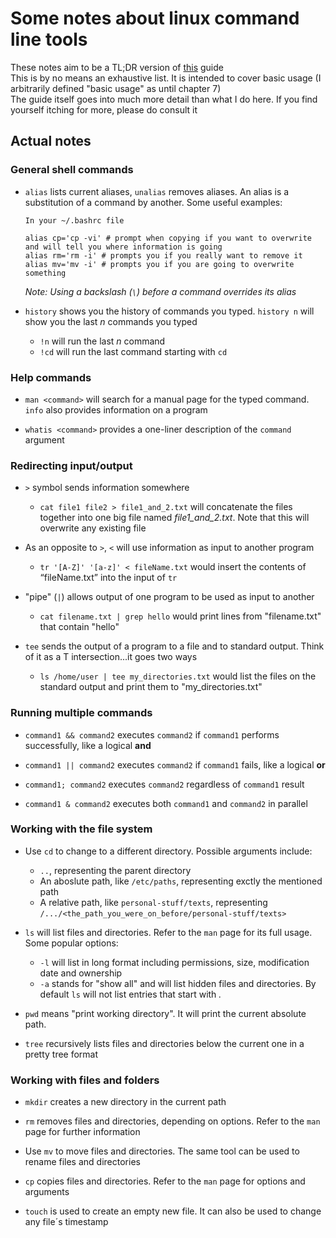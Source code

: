 # Some notes about linux command line tools

These notes aim to be a TL;DR version of [this](https://tldp.org/LDP/GNU-Linux-Tools-Summary/html/index.html) guide <br/>
This is by no means an exhaustive list. It is intended to cover basic usage (I arbitrarily defined "basic usage" as until chapter 7) <br/>
The guide itself goes into much more detail than what I do here. If you find yourself itching for more, please do consult it

## Actual notes

### General shell commands

* `alias` lists current aliases, `unalias` removes aliases. An alias is a substitution of a command by another. Some useful examples:

  ```
  In your ~/.bashrc file

  alias cp='cp -vi' # prompt when copying if you want to overwrite and will tell you where information is going 
  alias rm='rm -i' # prompts you if you really want to remove it
  alias mv='mv -i' # prompts you if you are going to overwrite something
  ```
  *Note: Using a backslash (`\`) before a command overrides its alias*

* `history` shows you the history of commands you typed. `history n` will show you the last *n* commands you typed
  * `!n` will run the last *n* command
  * `!cd` will run the last command starting with `cd`

### Help commands

* `man <command>` will search for a manual page for the typed command. `info` also provides information on a program

* `whatis <command>` provides a one-liner description of the `command` argument

### Redirecting input/output

* `>` symbol sends information somewhere <br/>
  * `cat file1 file2 > file1_and_2.txt` will concatenate the files together into one big file named *file1_and_2.txt*. Note that this will overwrite any existing file

* As an opposite to `>`, `<` will use information as input to another program <br/>
  * `tr '[A-Z]' '[a-z]' < fileName.txt` would insert the contents of “fileName.txt” into the input of `tr`

* "pipe" (`|`) allows output of one program to be used as input to another <br/>
  * `cat filename.txt | grep hello` would print lines from "filename.txt" that contain "hello"

* `tee` sends the output of a program to a file and to standard output. Think of it as a T intersection...it goes two ways <br/>
  * `ls /home/user | tee my_directories.txt` would list the files on the standard output and print them to "my_directories.txt"

### Running multiple commands

* `command1 && command2` executes `command2` if `command1` performs successfully, like a logical **and**

* `command1 || command2` executes `command2` if `command1` fails, like a logical **or**

* `command1; command2` executes `command2` regardless of `command1` result

* `command1 & command2` executes both `command1` and `command2` in parallel

### Working with the file system

* Use `cd` to change to a different directory. Possible arguments include:
  * `..`, representing the parent directory
  * An aboslute path, like `/etc/paths`, representing exctly the mentioned path
  * A relative path, like `personal-stuff/texts`, representing `/.../<the_path_you_were_on_before/personal-stuff/texts>`

* `ls` will list files and directories. Refer to the `man` page for its full usage. Some popular options:
  * `-l` will list in long format including permissions, size, modification date and ownership
  * `-a` stands for "show all" and will list hidden files and directories. By default `ls` will not list entries that start with *.*

* `pwd` means "print working directory". It will print the current absolute path.

* `tree` recursively lists files and directories below the current one in a pretty tree format

### Working with files and folders

* `mkdir` creates a new directory in the current path

* `rm` removes files and directories, depending on options. Refer to the `man` page for further information

* Use `mv` to move files and directories. The same tool can be used to rename files and directories

* `cp` copies files and directories.  Refer to the `man` page for options and arguments

* `touch` is used to create an empty new file. It can also be used to change any file´s timestamp
